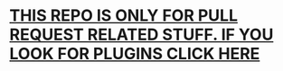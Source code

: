 # [THIS REPO IS ONLY FOR PULL REQUEST RELATED STUFF. IF YOU LOOK FOR PLUGINS CLICK HERE](https://github.com/kvbaxi/VencordPlugins)
